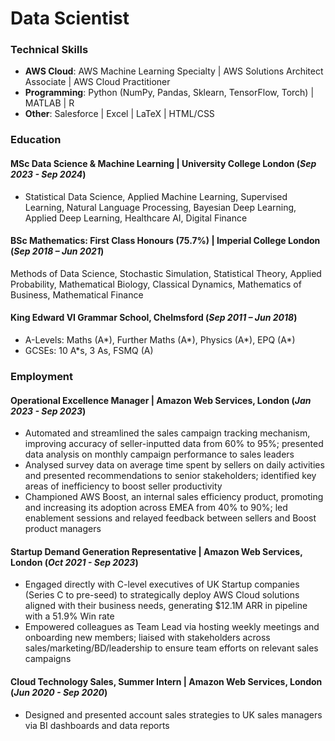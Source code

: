 # Data Scientist

### Technical Skills
- **AWS Cloud**: AWS Machine Learning Specialty | AWS Solutions Architect Associate | AWS Cloud Practitioner
- **Programming**: Python (NumPy, Pandas, Sklearn, TensorFlow, Torch) | MATLAB | R
- **Other**: Salesforce | Excel | LaTeX | HTML/CSS

### Education
#### MSc Data Science & Machine Learning | **University College London** (_Sep 2023 - Sep 2024_)
- Statistical Data Science, Applied Machine Learning, Supervised Learning, Natural Language Processing, Bayesian Deep Learning, Applied Deep Learning, Healthcare AI, Digital Finance

#### BSc Mathematics: First Class Honours (75.7%) | **Imperial College London** (_Sep 2018 – Jun 2021_)
Methods of Data Science, Stochastic Simulation, Statistical Theory, Applied Probability, Mathematical Biology, Classical Dynamics, Mathematics of Business, Mathematical Finance

#### **King Edward VI Grammar School, Chelmsford** (_Sep 2011 – Jun 2018_)
- A-Levels: Maths (A*), Further Maths (A*), Physics (A*), EPQ (A*)
- GCSEs: 10 A*s, 3 As, FSMQ (A)

### Employment
#### Operational Excellence Manager | **Amazon Web Services, London** (_Jan 2023 - Sep 2023_)
- Automated and streamlined the sales campaign tracking mechanism, improving accuracy of seller-inputted data from
60% to 95%; presented data analysis on monthly campaign performance to sales leaders
- Analysed survey data on average time spent by sellers on daily activities and presented recommendations to senior
stakeholders; identified key areas of inefficiency to boost seller productivity
- Championed AWS Boost, an internal sales efficiency product, promoting and increasing its adoption across EMEA
from 40% to 90%; led enablement sessions and relayed feedback between sellers and Boost product managers
#### Startup Demand Generation Representative | **Amazon Web Services, London** (_Oct 2021 - Sep 2023_)
- Engaged directly with C-level executives of UK Startup companies (Series C to pre-seed) to strategically deploy AWS
Cloud solutions aligned with their business needs, generating $12.1M ARR in pipeline with a 51.9% Win rate
- Empowered colleagues as Team Lead via hosting weekly meetings and onboarding new members; liaised with
stakeholders across sales/marketing/BD/leadership to ensure team efforts on relevant sales campaigns
####  Cloud Technology Sales, Summer Intern | **Amazon Web Services, London** (_Jun 2020 - Sep 2020_)
- Designed and presented account sales strategies to UK sales managers via BI dashboards and data reports



